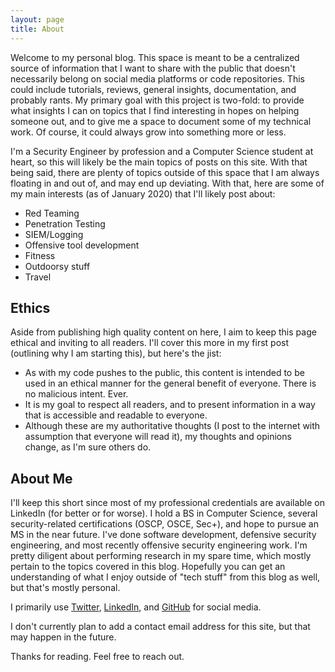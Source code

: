 ```yaml
---
layout: page
title: About
---
```



Welcome to my personal blog. This space is meant to be a centralized source of information that I want to share with the public that doesn't necessarily belong on social media platforms or code repositories. This could include tutorials, reviews, general insights, documentation, and probably rants. My primary goal with this project is two-fold: to provide what insights I can on topics that I find interesting in hopes on helping someone out, and to give me a space to document some of my technical work. Of course, it could always grow into something more or less.


I'm a Security Engineer by profession and a Computer Science student at heart, so this will likely be the main topics of posts on this site. With that being said, there are plenty of topics outside of this space that I am always floating in and out of, and may end up deviating. With that, here are some of my main interests (as of January 2020) that I'll likely post about:

* Red Teaming
* Penetration Testing
* SIEM/Logging
* Offensive tool development
* Fitness
* Outdoorsy stuff
* Travel 


## Ethics

Aside from publishing high quality content on here, I aim to keep this page ethical and inviting to all readers. I'll cover this more in my first post (outlining why I am starting this), but here's the jist:

* As with my code pushes to the public, this content is intended to be used in an ethical manner for the general benefit of everyone. There is no malicious intent. Ever.
* It is my goal to respect all readers, and to present information in a way that is accessible and readable to everyone.
* Although these are my authoritative thoughts (I post to the internet with assumption that everyone will read it), my thoughts and opinions change, as I'm sure others do.


## About Me

I'll keep this short since most of my professional credentials are available on LinkedIn (for better or for worse). I hold a BS in Computer Science, several security-related certifications (OSCP, OSCE, Sec+), and hope to pursue an MS in the near future. I've done software development, defensive security engineering, and most recently offensive security engineering work. I'm pretty diligent about performing research in my spare time, which mostly pertain to the topics covered in this blog. Hopefully you can get an understanding of what I enjoy outside of "tech stuff" from this blog as well, but that's mostly personal.


I primarily use [Twitter](https://twitter.com/m1kemu), [LinkedIn](https://www.linkedin.com/in/michael-music-2582a5b5), and [GitHub](https://github.com/m1kemu) for social media.


I don't currently plan to add a contact email address for this site, but that may happen in the future.


Thanks for reading. Feel free to reach out.
